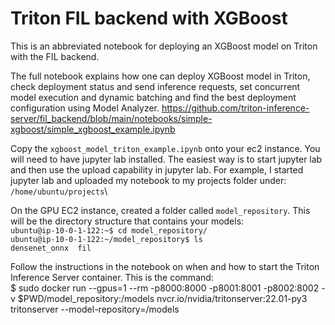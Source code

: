# Triton FIL backend with XGBoost
This is an abbreviated notebook for deploying an XGBoost model on Triton with the FIL backend. 

The full notebook explains how one can deploy XGBoost model in Triton, check deployment status and send inference requests, set concurrent model execution and dynamic batching and find the best deployment configuration using Model Analyzer.
https://github.com/triton-inference-server/fil_backend/blob/main/notebooks/simple-xgboost/simple_xgboost_example.ipynb

Copy the `xgboost_model_triton_example.ipynb` onto your ec2 instance.  You will need to have jupyter lab installed.  The easiest way is to start jupyter lab and then use the upload capability in jupyter lab.  For example, I started jupyter lab and uploaded my notebook to my projects folder under:\
`/home/ubuntu/projects`\

On the GPU EC2 instance, created a folder called `model_repository`.  This will be the directory structure that contains your models:\
`ubuntu@ip-10-0-1-122:~$ cd model_repository/`\
`ubuntu@ip-10-0-1-122:~/model_repository$ ls`\
`densenet_onnx  fil`

Follow the instructions in the notebook on when and how to start the Triton Inference Server container.  This is the command:\
$ sudo docker run --gpus=1 --rm -p8000:8000 -p8001:8001 -p8002:8002 -v $PWD/model_repository:/models nvcr.io/nvidia/tritonserver:22.01-py3 tritonserver --model-repository=/models

